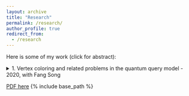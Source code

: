 ```yaml
---
layout: archive
title: "Research"
permalink: /research/
author_profile: true
redirect_from:
  - /research
---
```


Here is some of my work (click for abstract):

<details>
  <summary>1. Vertex coloring and related problems in the quantum query model - 2020, with Fang Song</summary>  
        
   
  Given a graph $G$ with $n$ vertices and maximum degree $\Delta$, it
  is known that $G$ admits a vertex coloring with $\Delta + 1$ colors
  such that no edge of $G$ is monochromatic. This can be seen
  constructively by a simple greedy algorithm, which runs in time
  $O(n\Delta)$. Very recently, [Assdi et. al. SODA'19] presents a
  randomized algorithm for $\Delta + 1$-coloring in the query model
  making $\tilde{O}(n\sqrt{n})$ queries, improving over the greedy
  strategy. In addition, a lower bound of $\Omega(n\sqrt n)$ for any
  $O(\Delta)$-coloring, including $\Delta + 1$-coloring, is
  established on general graphs. The main result of this paper is a quantum algorithm in the query
  model that bypasses the classical lower bound. Specifically for any
  $\delta > 0$ satisfying $\delta^{-1} = O(1)$, our algorithm makes
  $\tilde{O}(\epsilon^{-3/2}n^{4/3 + \delta/2})$ quantum queries and
  returns a valid $(1 + \epsilon)\Delta$-coloring with high
  probability. By similar techniques, we also give a quantum algorithm form
  maximal-matching in the quantum query model that makes
  $\tilde{O}(n^{3/2 + \delta/2})$ queries, bypassing the classical lower
  bound $\Omega(n^2)$. Complementary to these algorithmic results, we
  prove quantum lower bounds of $\Omega(n)$ for both
  $2\Delta$-coloring and maximal matching.
     
</details> 

[PDF here](https://jrexmo.github.io/Vertex_coloring_and_related_problems_in_the_quantum_query_model_QIP.pdf)
{% include base_path %}

